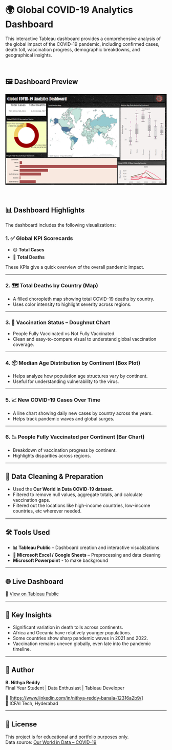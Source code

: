 # 🌍 Global COVID-19 Analytics Dashboard

This interactive Tableau dashboard provides a comprehensive analysis of the global impact of the COVID-19 pandemic, including confirmed cases, death toll, vaccination progress, demographic breakdowns, and geographical insights.

<br>

## 🖼 Dashboard Preview

![COVID-19 Dashboard Preview](Covid19_Analysis_Dashboard.png)

<br>

## 📊 Dashboard Highlights

The dashboard includes the following visualizations:

### 1. ✅ **Global KPI Scorecards**
- 🟡 **Total Cases**
- 🔴 **Total Deaths**

These KPIs give a quick overview of the overall pandemic impact.

---

### 2. 🗺️ **Total Deaths by Country (Map)**
- A filled choropleth map showing total COVID-19 deaths by country.
- Uses color intensity to highlight severity across regions.

---

### 3. 🍩 **Vaccination Status – Doughnut Chart**
- People Fully Vaccinated vs Not Fully Vaccinated.
- Clean and easy-to-compare visual to understand global vaccination coverage.

---

### 4. 📦 **Median Age Distribution by Continent (Box Plot)**
- Helps analyze how population age structures vary by continent.
- Useful for understanding vulnerability to the virus.

---

### 5. 📈 **New COVID-19 Cases Over Time**
- A line chart showing daily new cases by country across the years.
- Helps track pandemic waves and global surges.

---

### 6. 📉 **People Fully Vaccinated per Continent (Bar Chart)**
- Breakdown of vaccination progress by continent.
- Highlights disparities across regions.

---

## 🧹 Data Cleaning & Preparation

- Used the **Our World in Data COVID-19 dataset**.
- Filtered to remove null values, aggregate totals, and calculate vaccination gaps.
- Filtered out the locations like high-income countries, low-income countries, etc wherever needed.

---

## 🛠 Tools Used

- **📊 Tableau Public** – Dashboard creation and interactive visualizations
- **📁 Microsoft Excel / Google Sheets** – Preprocessing and data cleaning
- **Microsoft Powerpoint** - to make background

---

## 🌐 Live Dashboard

🔗 [View on Tableau Public](https://public.tableau.com/app/profile/nithya.reddy.banala/vizzes)  

---

## 🧠 Key Insights

- Significant variation in death tolls across continents.
- Africa and Oceania have relatively younger populations.
- Some countries show sharp pandemic waves in 2021 and 2022.
- Vaccination remains uneven globally, even late into the pandemic timeline.

---

## 📌 Author

**B. Nithya Reddy**  
Final Year Student | Data Enthusiast | Tableau Developer

📧 [https://www.linkedin.com/in/nithya-reddy-banala-12316a2b9/]  
📍 ICFAI Tech, Hyderabad

---

## 📎 License

This project is for educational and portfolio purposes only.  
Data source: [Our World in Data – COVID-19](https://ourworldindata.org/coronavirus)
